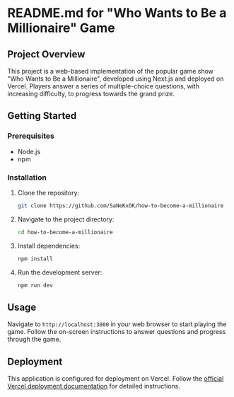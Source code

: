 # README.md for "Who Wants to Be a Millionaire" Game

## Project Overview

This project is a web-based implementation of the popular game show "Who Wants to Be a Millionaire", developed using Next.js and deployed on Vercel. Players answer a series of multiple-choice questions, with increasing difficulty, to progress towards the grand prize.

## Getting Started

### Prerequisites

- Node.js
- npm

### Installation

1. Clone the repository:
   ```bash
   git clone https://github.com/SaNeKxOK/how-to-become-a-millionaire
   ```
2. Navigate to the project directory:
   ```bash
   cd how-to-become-a-millionaire
   ```
3. Install dependencies:
   ```bash
   npm install
   ```
4. Run the development server:
   ```bash
   npm run dev
   ```

## Usage

Navigate to `http://localhost:3000` in your web browser to start playing the game. Follow the on-screen instructions to answer questions and progress through the game.

## Deployment

This application is configured for deployment on Vercel. Follow the [official Vercel deployment documentation](https://vercel.com/docs) for detailed instructions.
